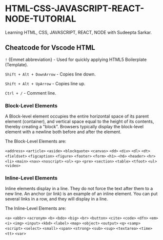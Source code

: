 # HTML-CSS-JAVASCRIPT-REACT-NODE-TUTORIAL
 Learning HTML, CSS, JAVASCRIPT, REACT, NODE with Sudeepta Sarkar.

## Cheatcode for Vscode HTML

`!` {Emmet abbreviation} - Used for quickly applying HTML5 Boilerplate (Template).

`Shift + Alt + DownArrow` - Copies line down.

`Shift + Alt + UpArrow` - Copies line up.

`Ctrl + /` - Comment line.


### **Block-Level Elements**

A Block-level element occupies the entire horizontal space of its parent element (container), and vertical space equal to the height of its contents, thereby creating a "block". Browsers typically display the block-level element with a newline both before and after the element.

The Block-Level Elements are:

`<address>` `<article>` `<aside>` `<blockquote>` `<canvas>` `<dd>` `<div>` `<dl>` `<dt>` `<fieldset>` `<figcaption>` `<figure>` `<footer>` `<form>` `<h1>-<h6>` `<header>` `<hr>` `<li>` `<main>` `<nav>` `<noscript>` `<ol>` `<p>` `<pre>` `<section>` `<table>` `<tfoot>` `<ul>` `<video>`

### **Inline-Level Elements**

Inline elements display in a line. They do not force the text after them to a new line. An anchor (or link) is an example of an inline element. You can put several links in a row, and they will display in a line.

The Inline-Level Elements are:

`<a>` `<abbr>` `<acronym>` `<b>` `<bdo>` `<big>` `<br>` `<button>` `<cite>` `<code>` `<dfn>` `<em>` `<i>` `<img>` `<input>` `<kbd>` `<label>` `<map>` `<object>` `<output>` `<q>` `<samp>` `<script>` `<select>` `<small>` `<span>` `<strong>` `<sub>` `<sup>` `<textarea>` `<time>` `<tt>` `<var>`